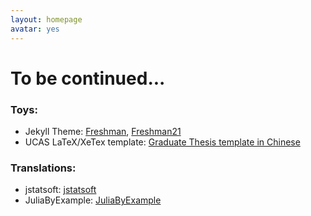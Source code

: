 ```yaml
---
layout: homepage
avatar: yes
---
```


# To be continued...


### Toys:

- Jekyll Theme: [Freshman](https://github.com/yulijia/freshman), [Freshman21](https://github.com/yulijia/freshman21)
- UCAS LaTeX/XeTex template: [Graduate Thesis template in Chinese](https://github.com/yulijia/LaTeX_UCASthesis)

### Translations:

- jstatsoft: [jstatsoft](https://github.com/yulijia/jstatsoft)
- JuliaByExample: [JuliaByExample](https://github.com/yulijia/JuliaByExample)

